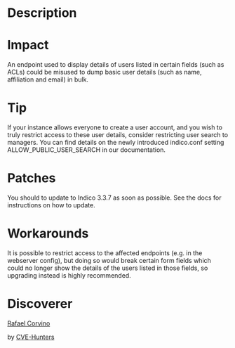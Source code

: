 # Description
# Impact
An endpoint used to display details of users listed in certain fields (such as ACLs) could be misused to dump basic user details (such as name, affiliation and email) in bulk.

# Tip

If your instance allows everyone to create a user account, and you wish to truly restrict access to these user details, consider restricting user search to managers. You can find details on the newly introduced indico.conf setting ALLOW_PUBLIC_USER_SEARCH in our documentation.

# Patches
You should to update to Indico 3.3.7 as soon as possible.
See the docs for instructions on how to update.

# Workarounds
It is possible to restrict access to the affected endpoints (e.g. in the webserver config), but doing so would break certain form fields which could no longer show the details of the users listed in those fields, so upgrading instead is highly recommended.


# Discoverer

[Rafael Corvino](https://www.linkedin.com/in/rafael-corvino/) 

by [CVE-Hunters](https://github.com/Sec-Dojo-Cyber-House/cve-hunters)
